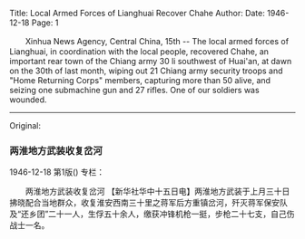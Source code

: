 Title: Local Armed Forces of Lianghuai Recover Chahe
Author:
Date: 1946-12-18
Page: 1

　　Xinhua News Agency, Central China, 15th -- The local armed forces of Lianghuai, in coordination with the local people, recovered Chahe, an important rear town of the Chiang army 30 li southwest of Huai'an, at dawn on the 30th of last month, wiping out 21 Chiang army security troops and "Home Returning Corps" members, capturing more than 50 alive, and seizing one submachine gun and 27 rifles. One of our soldiers was wounded.



<hr /> 

Original: 


### 两淮地方武装收复岔河

1946-12-18
第1版()
专栏：

　　两淮地方武装收复岔河
    【新华社华中十五日电】两淮地方武装于上月三十日拂晓配合当地群众，收复淮安西南三十里之蒋军后方重镇岔河，歼灭蒋军保安队及“还乡团”二十一人，生俘五十余人，缴获冲锋机枪一挺，步枪二十七支，自己伤战士一名。
